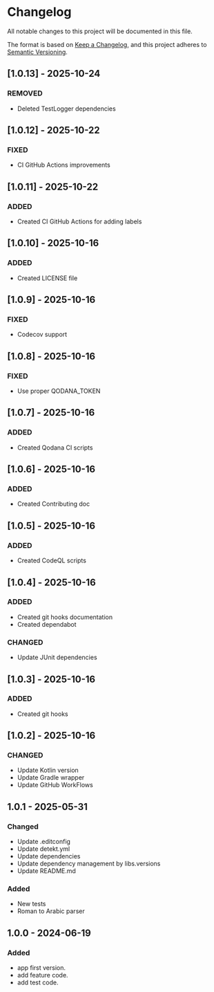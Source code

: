 # Changelog

All notable changes to this project will be documented in this file.

The format is based on [Keep a Changelog](https://keepachangelog.com/en/1.0.0/), and this project adheres
to [Semantic Versioning](https://semver.org/spec/v2.0.0.html).

## [1.0.13] - 2025-10-24

### REMOVED

- Deleted TestLogger dependencies

## [1.0.12] - 2025-10-22

### FIXED

- CI GitHub Actions improvements

## [1.0.11] - 2025-10-22

### ADDED

- Created CI GitHub Actions for adding labels

## [1.0.10] - 2025-10-16

### ADDED

- Created LICENSE file

## [1.0.9] - 2025-10-16

### FIXED

- Codecov support

## [1.0.8] - 2025-10-16

### FIXED

- Use proper QODANA_TOKEN

## [1.0.7] - 2025-10-16

### ADDED

- Created Qodana CI scripts

## [1.0.6] - 2025-10-16

### ADDED

- Created Contributing doc

## [1.0.5] - 2025-10-16

### ADDED

- Created CodeQL scripts

## [1.0.4] - 2025-10-16

### ADDED

- Created git hooks documentation
- Created dependabot

### CHANGED

- Update JUnit dependencies

## [1.0.3] - 2025-10-16

### ADDED

- Created git hooks

## [1.0.2] - 2025-10-16

### CHANGED

- Update Kotlin version
- Update Gradle wrapper
- Update GitHub WorkFlows

## 1.0.1 - 2025-05-31

### Changed

- Update .editconfig
- Update detekt.yml
- Update dependencies
- Update dependency management by libs.versions
- Update README.md

### Added

- New tests
- Roman to Arabic parser

## 1.0.0 - 2024-06-19

### Added

- app first version.
- add feature code.
- add test code.
